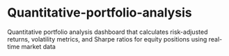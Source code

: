 # Quantitative-portfolio-analysis
Quantitative portfolio analysis dashboard that calculates risk-adjusted returns, volatility metrics, and Sharpe ratios for equity positions using real-time market data
